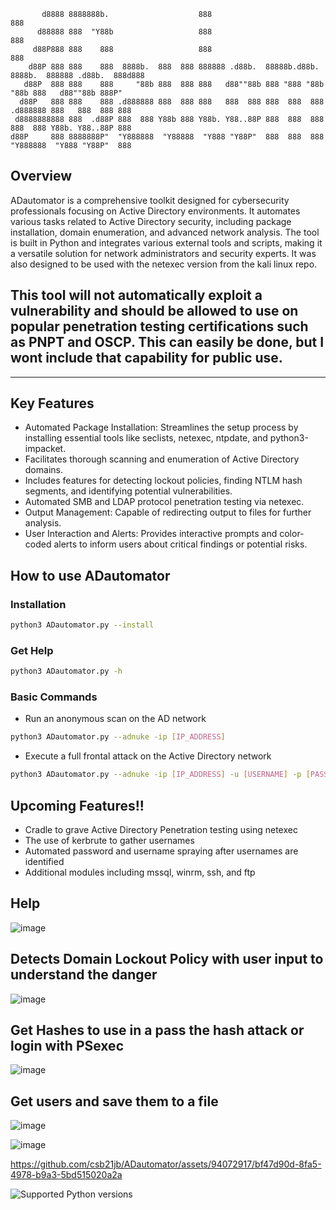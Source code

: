 ```
       d8888 8888888b.                    888                                   888                    
      d88888 888  "Y88b                   888                                   888                    
     d88P888 888    888                   888                                   888                    
    d88P 888 888    888  8888b.  888  888 888888 .d88b.  88888b.d88b.   8888b.  888888 .d88b.  888d888 
   d88P  888 888    888     "88b 888  888 888   d88""88b 888 "888 "88b     "88b 888   d88""88b 888P"   
  d88P   888 888    888 .d888888 888  888 888   888  888 888  888  888 .d888888 888   888  888 888     
 d8888888888 888  .d88P 888  888 Y88b 888 Y88b. Y88..88P 888  888  888 888  888 Y88b. Y88..88P 888     
d88P     888 8888888P"  "Y888888  "Y88888  "Y888 "Y88P"  888  888  888 "Y888888  "Y888 "Y88P"  888
```
## Overview

ADautomator is a comprehensive toolkit designed for cybersecurity professionals focusing on Active Directory environments. It automates various tasks related to Active Directory security, including package installation, domain enumeration, and advanced network analysis. The tool is built in Python and integrates various external tools and scripts, making it a versatile solution for network administrators and security experts. It was also designed to be used with the netexec version from the kali linux repo.

## This tool will not automatically exploit a vulnerability and should be allowed to use on popular penetration testing certifications such as PNPT and OSCP. This can easily be done, but I wont include that capability for public use.
---

## Key Features

- Automated Package Installation: Streamlines the setup process by installing essential tools like seclists, netexec, ntpdate, and python3-impacket.
- Facilitates thorough scanning and enumeration of Active Directory domains.
- Includes features for detecting lockout policies, finding NTLM hash segments, and identifying potential vulnerabilities.
- Automated SMB and LDAP protocol penetration testing via netexec.
- Output Management: Capable of redirecting output to files for further analysis.
- User Interaction and Alerts: Provides interactive prompts and color-coded alerts to inform users about critical findings or potential risks.

## How to use ADautomator
### Installation
```bash
python3 ADautomator.py --install
```
### Get Help
```bash
python3 ADautomator.py -h
```
### Basic Commands
- Run an anonymous scan on the AD network
```bash
python3 ADautomator.py --adnuke -ip [IP_ADDRESS]
```
- Execute a full frontal attack on the Active Directory network
```bash
python3 ADautomator.py --adnuke -ip [IP_ADDRESS] -u [USERNAME] -p [PASSWORD] -out [OUTPUT_FILE]
```

## Upcoming Features!!

- Cradle to grave Active Directory Penetration testing using netexec
- The use of kerbrute to gather usernames
- Automated password and username spraying after usernames are identified
- Additional modules including mssql, winrm, ssh, and ftp


## Help 
![image](https://github.com/csb21jb/ADautomator/assets/94072917/93354f62-d48a-42a3-b8cc-e9df3a2e1eb8)

## Detects Domain Lockout Policy with user input to understand the danger
![image](https://github.com/csb21jb/ADautomator/assets/94072917/82054d5d-b697-4aea-9cf1-3783acefdcde)

## Get Hashes to use in a pass the hash attack or login with PSexec
![image](https://github.com/csb21jb/ADautomator/assets/94072917/974e8e83-ad15-47a1-97d5-3e87b931a40f)

## Get users and save them to a file
![image](https://github.com/csb21jb/ADautomator/assets/94072917/bb177e90-d1a4-405c-9af6-9e6fe49fd7c7)


![image](https://github.com/csb21jb/ADautomator/assets/94072917/86872e78-4c51-4428-8c5b-bfec993fa014)

https://github.com/csb21jb/ADautomator/assets/94072917/bf47d90d-8fa5-4978-b9a3-5bd515020a2a

![Supported Python versions](https://img.shields.io/badge/python-3.7%20|%203.8%20|%203.9%20|%203.10-blue.svg)


